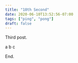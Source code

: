 ```yaml
---
title: "10th Second"
date: 2020-06-10T13:52:56-07:00
tags: ["ping", "pong"]
draft: false
---
```


Third post.

a b c

End.

